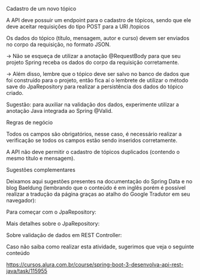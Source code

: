 

Cadastro de um novo tópico

A API deve possuir um endpoint para o cadastro de tópicos, sendo que ele deve aceitar requisições do tipo POST para a URI /topicos

Os dados do tópico (título, mensagem, autor e curso) devem ser enviados no corpo da requisição, no formato JSON.

→ Não se esqueça de utilizar a anotação @RequestBody para que seu projeto Spring receba os dados do corpo da requisição corretamente.

→ Além disso, lembre que o tópico deve ser salvo no banco de dados que foi construído para o projeto, então fica aí o lembrete de utilizar o método save do JpaRepository para realizar a persistência dos dados do tópico criado.

Sugestão: para auxiliar na validação dos dados, experimente utilizar a anotação Java integrada ao Spring @Valid.

Regras de negócio

Todos os campos são obrigatórios, nesse caso, é necessário realizar a verificação se todos os campos estão sendo inseridos corretamente.

A API não deve permitir o cadastro de tópicos duplicados (contendo o mesmo título e mensagem).

Sugestões complementares

Deixamos aqui sugestões presentes na documentação do Spring Data e no blog Baeldung (lembrando que o conteúdo é em inglês porém é possível realizar a tradução da página graças ao atalho do Google Tradutor em seu navegador):

Para começar com o JpaRepository:

Mais detalhes sobre o JpaRepository:

Sobre validação de dados em REST Controller:



Caso não saiba como realizar esta atividade, sugerimos que veja o seguinte conteúdo

https://cursos.alura.com.br/course/spring-boot-3-desenvolva-api-rest-java/task/115955

